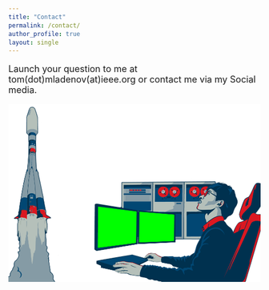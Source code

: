 ```yaml
---
title: "Contact"
permalink: /contact/
author_profile: true
layout: single
---
```


<p style="font-size:18px;">
Launch your question to me at tom(dot)mladenov(at)ieee.org or contact me via my Social media.
</p>

<img src="/img/media/art.png" alt="Italian Trulli">
